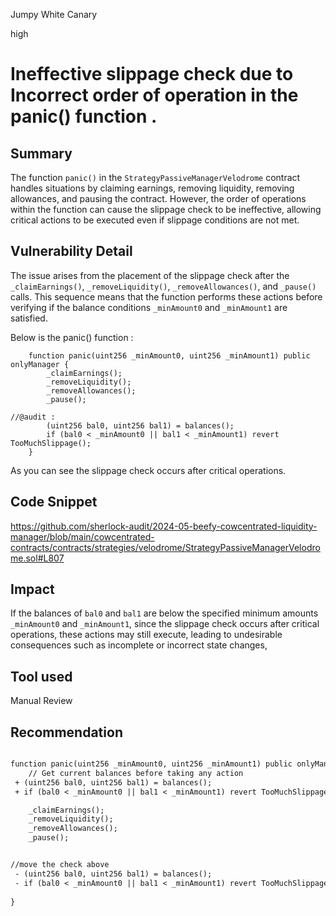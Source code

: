 Jumpy White Canary

high

# Ineffective slippage check due to Incorrect order of operation in the panic() function .

## Summary
The  function `panic()`   in the `StrategyPassiveManagerVelodrome` contract   handles situations by claiming earnings, removing liquidity, removing allowances, and pausing the contract. However, the order of operations within the function can cause the slippage check to be ineffective, allowing critical actions to be executed even if slippage conditions are not met.

## Vulnerability Detail


The issue arises from the placement of the slippage check after the `_claimEarnings()`, `_removeLiquidity()`, `_removeAllowances()`, and `_pause()` calls. This sequence means that the function performs these actions before verifying if the balance conditions `_minAmount0` and `_minAmount1` are satisfied.

Below is the  panic()  function :
```solidity
    function panic(uint256 _minAmount0, uint256 _minAmount1) public onlyManager {
        _claimEarnings();
        _removeLiquidity();
        _removeAllowances();
        _pause();

//@audit :
        (uint256 bal0, uint256 bal1) = balances();
        if (bal0 < _minAmount0 || bal1 < _minAmount1) revert TooMuchSlippage();
    }

```

As you can see  the slippage check occurs after critical operations.
## Code Snippet
https://github.com/sherlock-audit/2024-05-beefy-cowcentrated-liquidity-manager/blob/main/cowcentrated-contracts/contracts/strategies/velodrome/StrategyPassiveManagerVelodrome.sol#L807

## Impact
If the balances of `bal0` and `bal1` are below the specified minimum amounts `_minAmount0` and `_minAmount1`, since the slippage check occurs after critical operations, these actions may still execute, leading to undesirable consequences such as incomplete or incorrect state changes,

## Tool used

Manual Review

## Recommendation

```diff

function panic(uint256 _minAmount0, uint256 _minAmount1) public onlyManager {
    // Get current balances before taking any action
 + (uint256 bal0, uint256 bal1) = balances();
 + if (bal0 < _minAmount0 || bal1 < _minAmount1) revert TooMuchSlippage();

    _claimEarnings();
    _removeLiquidity();
    _removeAllowances();
    _pause();


//move the check above
 - (uint256 bal0, uint256 bal1) = balances();
 - if (bal0 < _minAmount0 || bal1 < _minAmount1) revert TooMuchSlippage();
     
}

```